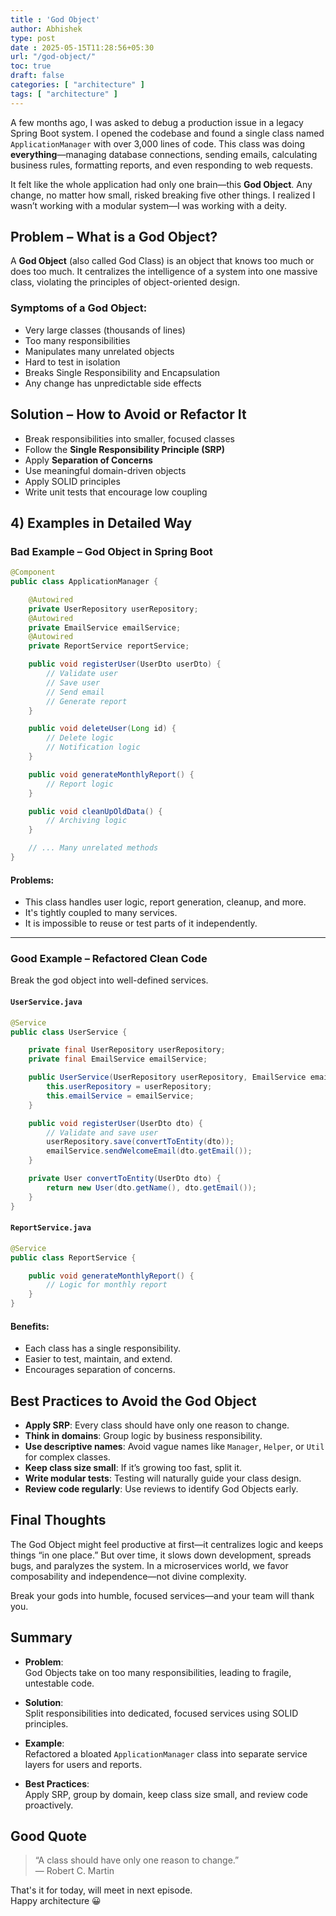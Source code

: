 ```yaml
---
title : 'God Object'
author: Abhishek
type: post
date : 2025-05-15T11:28:56+05:30
url: "/god-object/"
toc: true
draft: false
categories: [ "architecture" ]
tags: [ "architecture" ]
---
```


A few months ago, I was asked to debug a production issue in a legacy Spring Boot system. I opened the codebase and found a single class named `ApplicationManager` with over 3,000 lines of code. This class was doing **everything**—managing database connections, sending emails, calculating business rules, formatting reports, and even responding to web requests.

It felt like the whole application had only one brain—this **God Object**. Any change, no matter how small, risked breaking five other things. I realized I wasn’t working with a modular system—I was working with a deity.

##  Problem – What is a God Object?

A **God Object** (also called God Class) is an object that knows too much or does too much. It centralizes the intelligence of a system into one massive class, violating the principles of object-oriented design.

### Symptoms of a God Object:
- Very large classes (thousands of lines)
- Too many responsibilities
- Manipulates many unrelated objects
- Hard to test in isolation
- Breaks Single Responsibility and Encapsulation
- Any change has unpredictable side effects

## Solution – How to Avoid or Refactor It

- Break responsibilities into smaller, focused classes
- Follow the **Single Responsibility Principle (SRP)**
- Apply **Separation of Concerns**
- Use meaningful domain-driven objects
- Apply SOLID principles
- Write unit tests that encourage low coupling

## 4) Examples in Detailed Way

### Bad Example – God Object in Spring Boot

```java
@Component
public class ApplicationManager {

    @Autowired
    private UserRepository userRepository;
    @Autowired
    private EmailService emailService;
    @Autowired
    private ReportService reportService;

    public void registerUser(UserDto userDto) {
        // Validate user
        // Save user
        // Send email
        // Generate report
    }

    public void deleteUser(Long id) {
        // Delete logic
        // Notification logic
    }

    public void generateMonthlyReport() {
        // Report logic
    }

    public void cleanUpOldData() {
        // Archiving logic
    }

    // ... Many unrelated methods
}
```

#### Problems:
- This class handles user logic, report generation, cleanup, and more.
- It's tightly coupled to many services.
- It is impossible to reuse or test parts of it independently.

---

### Good Example – Refactored Clean Code

Break the god object into well-defined services.

#### `UserService.java`

```java
@Service
public class UserService {

    private final UserRepository userRepository;
    private final EmailService emailService;

    public UserService(UserRepository userRepository, EmailService emailService) {
        this.userRepository = userRepository;
        this.emailService = emailService;
    }

    public void registerUser(UserDto dto) {
        // Validate and save user
        userRepository.save(convertToEntity(dto));
        emailService.sendWelcomeEmail(dto.getEmail());
    }

    private User convertToEntity(UserDto dto) {
        return new User(dto.getName(), dto.getEmail());
    }
}
```

#### `ReportService.java`

```java
@Service
public class ReportService {

    public void generateMonthlyReport() {
        // Logic for monthly report
    }
}
```

#### Benefits:
- Each class has a single responsibility.
- Easier to test, maintain, and extend.
- Encourages separation of concerns.

## Best Practices to Avoid the God Object

- **Apply SRP**: Every class should have only one reason to change.
- **Think in domains**: Group logic by business responsibility.
- **Use descriptive names**: Avoid vague names like `Manager`, `Helper`, or `Util` for complex classes.
- **Keep class size small**: If it’s growing too fast, split it.
- **Write modular tests**: Testing will naturally guide your class design.
- **Review code regularly**: Use reviews to identify God Objects early.

## Final Thoughts

The God Object might feel productive at first—it centralizes logic and keeps things “in one place.” But over time, it slows down development, spreads bugs, and paralyzes the system. In a microservices world, we favor composability and independence—not divine complexity.

Break your gods into humble, focused services—and your team will thank you.

## Summary

- **Problem**:  
  God Objects take on too many responsibilities, leading to fragile, untestable code.

- **Solution**:  
  Split responsibilities into dedicated, focused services using SOLID principles.

- **Example**:  
  Refactored a bloated `ApplicationManager` class into separate service layers for users and reports.

- **Best Practices**:  
  Apply SRP, group by domain, keep class size small, and review code proactively.

## Good Quote

> “A class should have only one reason to change.”  
> — Robert C. Martin

That's it for today, will meet in next episode.  
Happy architecture :grinning: